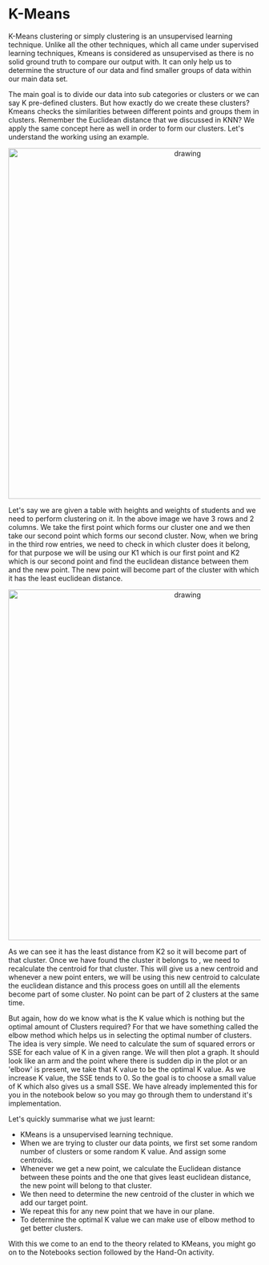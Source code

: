 # K-Means 

K-Means clustering or simply clustering is an unsupervised learning technique. Unlike all the other techniques, which all came under supervised learning techniques, Kmeans is considered as unsupervised as there is no solid ground truth to compare our output with. It can only help us to determine the structure of our data and find smaller groups of data within our main data set. </br>

The main goal is to divide our data into sub categories or clusters or we can say  K pre-defined clusters. But how exactly do we create these clusters? Kmeans checks the similarities between different points and groups them in clusters. Remember the Euclidean distance that we discussed in KNN? We apply the same concept here as well in order to form our clusters. Let's understand the working using an example.</br>

<p align="center">
<img src="https://github.com/OneStep-elecTRON/ContentSection/blob/main/Courses/easy_track/KMeans/KMeans-1.png" alt="drawing" width="700"/>
</p>

Let's say we are given a table with heights and weights of students and we need to perform clustering on it. In the above image we have 3 rows and 2 columns. We take the first point which forms our cluster one and we then take our second point which forms our second cluster. Now, when we bring in the third row entries, we need to check in which cluster does it belong, for that purpose we will be using our K1 which is our first point and K2 which is our second point and find the euclidean distance between them and the new point. The new point will become part of the cluster with which it has the least euclidean distance. </br>

<p align="center">
<img src="https://github.com/OneStep-elecTRON/ContentSection/blob/main/Courses/easy_track/KMeans/KMeans-2.png" alt="drawing" width="700"/>
</p>

As we can see it has the least distance from K2 so it will become part of that cluster. Once we have found the cluster it belongs to , we need to recalculate the centroid for that cluster. This will give us a new centroid and whenever a new point enters, we will be using this new centroid to calculate the euclidean distance and this process goes on untill all the elements become part of some cluster. No point can be part of 2 clusters at the same time.</br>


But again, how do we know what is the K value which is nothing but the optimal amount of Clusters required? For that we have something called the elbow method which helps us in selecting the optimal number of clusters. The idea is very simple. We need to calculate the sum of squared errors or SSE for each value of K in a given range. We will then plot a graph. It should look like an arm and the point where there is sudden dip in the plot or an 'elbow' is present, we take that K value to be the optimal K value. As we increase K value, the SSE tends to 0. So the goal is to choose a small value of K which also gives us a small SSE. We have already implemented this for you in the notebook below so you may go through them to understand it's implementation.</br>

Let's quickly summarise what we just learnt:
- KMeans is a unsupervised learning technique.
- When we are trying to cluster our data points, we first set some random number of clusters or some random K value. And assign some centroids.
- Whenever we get a new point, we calculate the Euclidean distance between these points and the one that gives least euclidean distance, the new point will belong to that cluster.
- We then need to determine the new centroid of the cluster in which we add our target point. 
- We repeat this for any new point that we have in our plane.
- To determine the optimal K value we can make use of elbow method to get better clusters.

With this we come to an end to the theory related to KMeans, you might go on to the Notebooks section followed by the Hand-On activity. </br>
